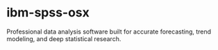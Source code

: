# ibm-spss-osx
Professional data analysis software built for accurate forecasting, trend modeling, and deep statistical research.  
